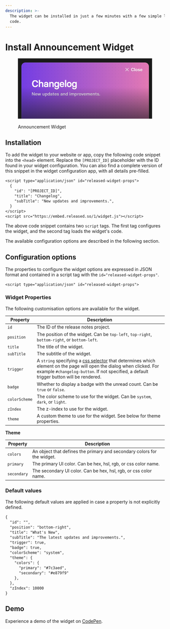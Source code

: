 ```yaml
---
description: >-
  The widget can be installed in just a few minutes with a few simple lines of
  code.
---
```


# Install Announcement Widget

<figure><img src="../../.gitbook/assets/Widget Header.png" alt=""><figcaption><p>Announcement Widget</p></figcaption></figure>

## Installation

To add the widget to your website or app, copy the following code snippet into the `<head>` element. Replace the `[PROJECT_ID]` placeholder with the ID found in your widget configuration. You can also find a complete version of this snippet in the widget configuration app, with all details pre-filled.

```
<script type="application/json" id="released-widget-props">
  {
    "id": "[PROJECT_ID]",
    "title": "Changelog",
    "subTitle": "New updates and improvements.",
  }
</script>
<script src="https://embed.released.so/1/widget.js"></script>
```

The above code snippet contains two `script` tags. The first tag configures the widget, and the second tag loads the widget's code.&#x20;

The available configuration options are described in the following section.

## Configuration options

The properties to configure the widget options are expressed in JSON format and contained in a script tag with the `id="released-widget-props"`.&#x20;

```
<script type="application/json" id="released-widget-props">
```

### **Widget Properties**&#x20;

The following customisation options are available for the widget.&#x20;

| Property      | Description                                                                                                                                                                                                                                                             |
| ------------- | ----------------------------------------------------------------------------------------------------------------------------------------------------------------------------------------------------------------------------------------------------------------------- |
| `id`          | The ID of the release notes project.                                                                                                                                                                                                                                    |
| `position`    | The position of the widget. Can be `top-left`, `top-right`, `bottom-right`, or `bottom-left`.                                                                                                                                                                           |
| `title`       | The title of the widget.                                                                                                                                                                                                                                                |
| `subTitle`    | The subtitle of the widget.                                                                                                                                                                                                                                             |
| `trigger`     | A `string` specifying a [css selector](https://www.w3schools.com/cssref/css\_selectors.php) that determines which element on the page will open the dialog when clicked. For example `#changelog-button`. If not specified, a default trigger button will be rendered.  |
| `badge`       | Whether to display a badge with the unread count. Can be `true` or `false`.                                                                                                                                                                                             |
| `colorScheme` | The color scheme to use for the widget. Can be `system`, `dark`, or `light`.                                                                                                                                                                                            |
| `zIndex`      | The z-index to use for the widget.                                                                                                                                                                                                                                      |
| `theme`       | A custom theme to use for the widget. See below for theme properties.                                                                                                                                                                                                   |

**Theme**&#x20;

| Property        | Description                                                             |
| --------------- | ----------------------------------------------------------------------- |
| `colors`        | An object that defines the primary and secondary colors for the widget. |
|     `primary`   | The primary UI color. Can be hex, hsl, rgb, or css color name.          |
|     `secondary` | The secondary UI color. Can be hex, hsl, rgb, or css color name.        |

### Default values

The following default values are applied in case a property is not explicitly defined.&#x20;

```
{
  "id": "",
  "position": "bottom-right",
  "title": "What's New",
  "subTitle": "The latest updates and improvements.",
  "trigger": true,
  "badge": true,
  "colorScheme": "system",
  "theme": {
    "colors": {
      "primary": "#7c3aed",
      "secondary": "#e879f9"
    },
  },
  "zIndex": 10000
}
```

## Demo

Experience a demo of the widget on [CodePen](https://codepen.io/Jens-Schumacher/pen/WNaaMNx).
